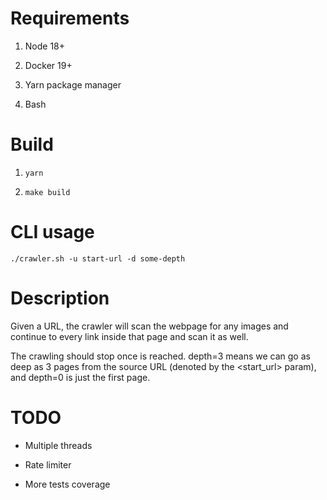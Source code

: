 # Requirements

1. Node 18+

2. Docker 19+

3. Yarn package manager

4. Bash

# Build

1. `yarn`

2. `make build`

# CLI usage

`./crawler.sh -u start-url -d some-depth`

# Description

Given a URL, the crawler will scan the webpage for any images and continue to every link inside that page and scan it as well.

The crawling should stop once <depth> is reached. depth=3 means we can go as deep as 3 pages from the source URL (denoted by the <start_url> param), and depth=0 is just the first page.

# TODO

- Multiple threads

- Rate limiter

- More tests coverage